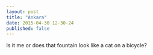 ```yaml
---
layout: post
title: "Ankara"
date: 2015-04-30 12-30-24
published: false
---
```



Is it me or does that fountain look like a cat on a bicycle?